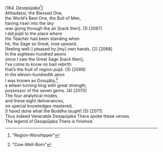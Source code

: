 *\[164. Desapūjaka*[^1]*\]*  
Atthadassi, the Blessed One,  
the World’s Best One, the Bull of Men,  
having risen into the sky  
was going through the air \[back then\]. (1) \[2067\]  
I did *pūjā* to the place where  
the Teacher had been standing when  
he, the Sage so Great, rose upward,  
\[feeling well-\] pleased by \[my\] own hands. (2) \[2068\]  
In the eighteen hundred aeons  
since I saw the Great Sage \[back then\],  
I’ve come to know no bad rebirth:  
that’s the fruit of region-*pūjā.* (3) \[2069\]  
In the eleven-hundredth aeon  
I was known as Gosujāta,[^2]  
a wheel-turning king with great strength,  
possessor of the seven gems. (4) \[2070\]  
The four analytical modes,  
and these eight deliverances,  
six special knowledges mastered,  
\[I have\] done what the Buddha taught! (5) \[2071\]  
Thus indeed Venerable Desapūjaka Thera spoke these verses.  
The legend of Desapūjaka Thera is finished.  
[^1]: “Region-Worshipper”  
[^2]: “Cow-Well-Born”

